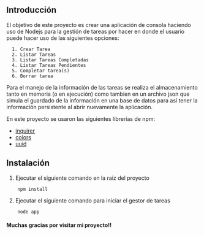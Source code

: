 ## Introducción

El objetivo de este proyecto es crear una aplicación de consola haciendo uso de Nodejs para 
la gestión de tareas por hacer en donde el usuario puede hacer uso de las siguientes opciones:
```
  1. Crear Tarea
  2. Listar Tareas
  3. Listar Tareas Completadas
  4. Listar Tareas Pendientes
  5. Completar tarea(s)
  6. Borrar tarea
```

Para el manejo de la información de las tareas se realiza el almacenamiento tanto en memoria (o en ejecución) como tambien
en un archivo json que simula el guardado de la información en una base de datos para así tener la información persistente al
abrir nuevamente la aplicación.

En este proyecto se usaron las siguientes librerías de npm:

* [inquirer](https://www.npmjs.com/package/inquirer)
* [colors](https://www.npmjs.com/package/colors)
* [uuid](https://www.npmjs.com/package/uuid)

## Instalación
1. Ejecutar el siguiente comando en la raiz del proyecto
```
    npm install
```

2. Ejecutar el siguiente comando para iniciar el gestor de tareas
```
    node app
```


#### Muchas gracias por visitar mi proyecto!!